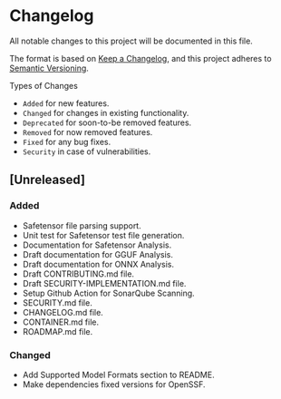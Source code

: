 # Changelog

All notable changes to this project will be documented in this file.

The format is based on [Keep a Changelog](https://keepachangelog.com/en/1.1.0/),
and this project adheres to [Semantic Versioning](https://semver.org/spec/v2.0.0.html).

Types of Changes

- `Added` for new features.  
- `Changed` for changes in existing functionality.  
- `Deprecated` for soon-to-be removed features.  
- `Removed` for now removed features.  
- `Fixed` for any bug fixes.  
- `Security` in case of vulnerabilities.  

## [Unreleased]

### Added

- Safetensor file parsing support.  
- Unit test for Safetensor test file generation.  
- Documentation for Safetensor Analysis.  
- Draft documentation for GGUF Analysis.  
- Draft documentation for ONNX Analysis.  
- Draft CONTRIBUTING.md file.  
- Draft SECURITY-IMPLEMENTATION.md file.  
- Setup Github Action for SonarQube Scanning.
- SECURITY.md file.  
- CHANGELOG.md file.  
- CONTAINER.md file.
- ROADMAP.md file.  

### Changed  

- Add Supported Model Formats section to README.  
- Make dependencies fixed versions for OpenSSF.  
